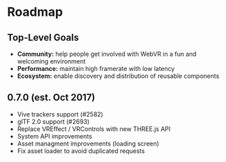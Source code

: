 # Roadmap

## Top-Level Goals

- **Community:** help people get involved with WebVR in a fun and welcoming environment
- **Performance:** maintain high framerate with low latency
- **Ecosystem:** enable discovery and distribution of reusable components

## 0.7.0 (est. Oct 2017)

- Vive trackers support (#2582)
- glTF 2.0 support (#2693)
- Replace VREffect / VRControls with new THREE.js API
- System API improvements
- Asset managment improvements (loading screen)
- Fix asset loader to avoid duplicated requests
